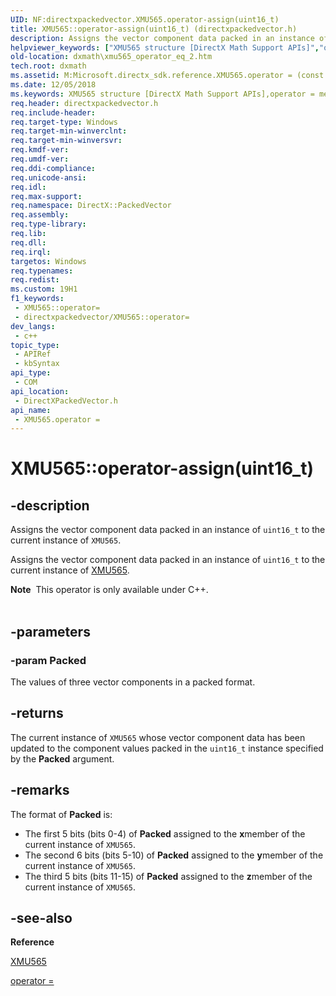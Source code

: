 ```yaml
---
UID: NF:directxpackedvector.XMU565.operator-assign(uint16_t)
title: XMU565::operator-assign(uint16_t) (directxpackedvector.h)
description: Assigns the vector component data packed in an instance of uint16_t to the current instance of XMU565.
helpviewer_keywords: ["XMU565 structure [DirectX Math Support APIs]","operator = method","XMU565.operator =(const uint16_t)","XMU565.operator-assign(uint16_t)","XMU565.operator=","XMU565::operator-assign(uint16_t)","XMU565::operator=","dxmath.xmu565_operator_eq_2","operator = method [DirectX Math Support APIs]","operator = method [DirectX Math Support APIs]","XMU565 structure","operator="]
old-location: dxmath\xmu565_operator_eq_2.htm
tech.root: dxmath
ms.assetid: M:Microsoft.directx_sdk.reference.XMU565.operator = (const uint16_t)
ms.date: 12/05/2018
ms.keywords: XMU565 structure [DirectX Math Support APIs],operator = method, XMU565.operator =(const uint16_t), XMU565.operator-assign(uint16_t), XMU565.operator=, XMU565::operator-assign(uint16_t), XMU565::operator=, dxmath.xmu565_operator_eq_2, operator = method [DirectX Math Support APIs], operator = method [DirectX Math Support APIs],XMU565 structure, operator=
req.header: directxpackedvector.h
req.include-header: 
req.target-type: Windows
req.target-min-winverclnt: 
req.target-min-winversvr: 
req.kmdf-ver: 
req.umdf-ver: 
req.ddi-compliance: 
req.unicode-ansi: 
req.idl: 
req.max-support: 
req.namespace: DirectX::PackedVector
req.assembly: 
req.type-library: 
req.lib: 
req.dll: 
req.irql: 
targetos: Windows
req.typenames: 
req.redist: 
ms.custom: 19H1
f1_keywords:
 - XMU565::operator=
 - directxpackedvector/XMU565::operator=
dev_langs:
 - c++
topic_type:
 - APIRef
 - kbSyntax
api_type:
 - COM
api_location:
 - DirectXPackedVector.h
api_name:
 - XMU565.operator =
---
```


# XMU565::operator-assign(uint16_t)


## -description

Assigns the vector component data packed in an instance of <code>uint16_t</code> to the current
	instance of <code>XMU565</code>.
    

Assigns the vector component data packed in an instance of <code>uint16_t</code> to the current
	instance of <a href="/windows/win32/api/directxpackedvector/ns-directxpackedvector-xmu565">XMU565</a>.
<div class="alert"><b>Note</b>  This operator is only available under C++.
    </div><div> </div>

## -parameters

### -param Packed

The values of three vector components in a packed format.

## -returns

The current instance of <code>XMU565</code> whose vector component data has been
		updated to the component values packed in the <code>uint16_t</code> instance specified
		by the <b>Packed</b> argument.

## -remarks

The format of <b>Packed</b> is:
	

<ul>
<li>
The first 5 bits (bits 0-4) of <b>Packed</b> assigned to the <b>x</b>member of the current instance of <code>XMU565</code>.
		

</li>
<li>
The second 6 bits (bits 5-10) of <b>Packed</b> assigned to the <b>y</b>member of the current instance of <code>XMU565</code>.
		

</li>
<li>
The third 5 bits (bits 11-15) of <b>Packed</b> assigned to the <b>z</b>member of the current instance of <code>XMU565</code>.
		

</li>
</ul>

## -see-also

<b>Reference</b>



<a href="/windows/win32/api/directxpackedvector/ns-directxpackedvector-xmu565">XMU565</a>



<a href="https://msdn.microsoft.com/05e80a7b-107a-4355-a057-3315cdf46844">operator = </a>

